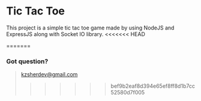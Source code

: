 # Tic Tac Toe
This project is a simple tic tac toe game made by using NodeJS and ExpressJS along with Socket IO library.
<<<<<<< HEAD
 
=======

### Got question?
> kzsherdev@gmail.com
>>>>>>> bef9b2eaf8d394e65ef8ff8d1b7cc52580d7f005
